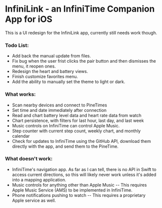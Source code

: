 # InfiniLink - an InfiniTime Companion App for iOS

This is a UI redesign for the InfiniLink app, currently still needs work though.


### Todo List:
- Add back the manual update from files.
- Fix bug when the user frist clicks the pair button and then dismisses the menu, it reopen ones.
- Redesign the heart and battery views.
- Finish customize favorites menu.
- Add the ability to manually set the theme to light or dark.

### What works:
- Scan nearby devices and connect to PineTimes
- Set time and date immediately after connection
- Read and chart battery level data and heart rate data from watch
- Chart persistence, with filters for last hour, last day, and last week
- Music controls on InfiniTime can control Apple Music.
- Step counter with current step count, weekly chart, and monthly calendar
- Check for updates to InfiniTime using the GitHub API, download them directly with the app, and send them to the PineTime. 

### What doesn't work:
- InfiniTime's navigation app. As far as I can tell, there is no API in Swift to access current directions, so this will likely never work unless it's added into a mapping application.
- Music controls for anything other than Apple Music -- This requires Apple Music Service (AMS) to be implemented in InfiniTime.
- Phone notifications pushing to watch -- This requires a proprietary Apple service as well.
